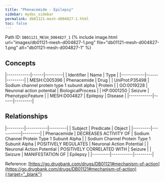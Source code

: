 ```yaml
---
title: "Phenacemide - Epilepsy"
sidebar: mydoc_sidebar
permalink: db01121-mesh-d004827-1.html
toc: false 
---
```



Path ID: `DB01121_MESH_D004827_1`
{% include image.html url="images/db01121-mesh-d004827-1.png" file="db01121-mesh-d004827-1.png" alt="db01121-mesh-d004827-1" %}

## Concepts

|------------|------|---------|
| Identifier | Name | Type    |
|------------|------|---------|
| MESH:C005396 | Phenacemide | Drug |
| UniProt:P35498 | Sodium channel protein type 1 subunit alpha | Protein |
| GO:0019228 | Neuronal action potential | BiologicalProcess |
| HP:0001250 | Seizure | PhenotypicFeature |
| MESH:D004827 | Epilepsy | Disease |
|------------|------|---------|

## Relationships

|---------|-----------|---------|
| Subject | Predicate | Object  |
|---------|-----------|---------|
| Phenacemide | DECREASES ACTIVITY OF | Sodium Channel Protein Type 1 Subunit Alpha |
| Sodium Channel Protein Type 1 Subunit Alpha | POSITIVELY REGULATES | Neuronal Action Potential |
| Neuronal Action Potential | POSITIVELY CORRELATED WITH | Seizure |
| Seizure | MANIFESTATION OF | Epilepsy |
|---------|-----------|---------|

Reference: [https://go.drugbank.com/drugs/DB01121#mechanism-of-action](https://go.drugbank.com/drugs/DB01121#mechanism-of-action){:target="_blank"}